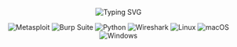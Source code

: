<p align="center">
  <img src="https://readme-typing-svg.demolab.com?font=Fira+Code&size=32&duration=2000&pause=1000&color=FFFFFF&center=true&vCenter=true&width=500&lines=0dayloran" alt="Typing SVG" />
</p>

<p align="center">
  <!-- Основные инструменты -->
  <img src="https://img.shields.io/badge/Metasploit-000000?style=for-the-badge&logo=metasploit&logoColor=white&labelColor=000000" alt="Metasploit" />
  <img src="https://img.shields.io/badge/Burp_Suite-000000?style=for-the-badge&logoColor=white&labelColor=000000" alt="Burp Suite" />
  <img src="https://img.shields.io/badge/Python-000000?style=for-the-badge&logo=python&logoColor=white&labelColor=000000" alt="Python" />
  
  <!-- Сетевые инструменты -->
  <img src="https://img.shields.io/badge/Wireshark-000000?style=for-the-badge&logo=wireshark&logoColor=white&labelColor=000000" alt="Wireshark" />
  
  <!-- ОС -->
  <img src="https://img.shields.io/badge/Linux-000000?style=for-the-badge&logo=linux&logoColor=white&labelColor=000000" alt="Linux" />
  <img src="https://img.shields.io/badge/macOS-000000?style=for-the-badge&logo=apple&logoColor=white&labelColor=000000" alt="macOS" />
  <img src="https://img.shields.io/badge/Windows-000000?style=for-the-badge&logo=windows&logoColor=white&labelColor=000000" alt="Windows" />
</p>

<style>
  img[alt^="Metasploit"],
  img[alt^="Burp"],
  img[alt^="Python"],
  img[alt^="Wireshark"],
  img[alt^="Linux"],
  img[alt^="macOS"],
  img[alt^="Windows"] {
    animation: blink 2s infinite;
  }
  
  @keyframes blink {
    0%, 100% { opacity: 1; }
    50% { opacity: 0.5; }
  }
</style>
